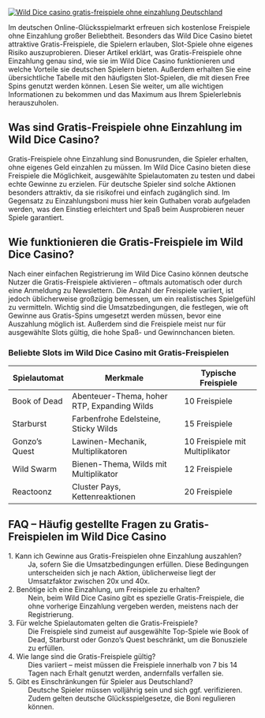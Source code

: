 [![Wild Dice casino gratis-freispiele ohne einzahlung Deutschland](https://123-caf.pages.dev/gitsignup.png)](https://vrmoo.ru/Bt82HjjY)

<p>Im deutschen Online-Glücksspielmarkt erfreuen sich kostenlose Freispiele ohne Einzahlung großer Beliebtheit. Besonders das Wild Dice Casino bietet attraktive Gratis-Freispiele, die Spielern erlauben, Slot-Spiele ohne eigenes Risiko auszuprobieren. Dieser Artikel erklärt, was Gratis-Freispiele ohne Einzahlung genau sind, wie sie im Wild Dice Casino funktionieren und welche Vorteile sie deutschen Spielern bieten. Außerdem erhalten Sie eine übersichtliche Tabelle mit den häufigsten Slot-Spielen, die mit diesen Free Spins genutzt werden können. Lesen Sie weiter, um alle wichtigen Informationen zu bekommen und das Maximum aus Ihrem Spielerlebnis herauszuholen.</p>  <h2>Was sind Gratis-Freispiele ohne Einzahlung im Wild Dice Casino?</h2> <p>Gratis-Freispiele ohne Einzahlung sind Bonusrunden, die Spieler erhalten, ohne eigenes Geld einzahlen zu müssen. Im Wild Dice Casino bieten diese Freispiele die Möglichkeit, ausgewählte Spielautomaten zu testen und dabei echte Gewinne zu erzielen. Für deutsche Spieler sind solche Aktionen besonders attraktiv, da sie risikofrei und einfach zugänglich sind. Im Gegensatz zu Einzahlungsboni muss hier kein Guthaben vorab aufgeladen werden, was den Einstieg erleichtert und Spaß beim Ausprobieren neuer Spiele garantiert.</p>  <h2>Wie funktionieren die Gratis-Freispiele im Wild Dice Casino?</h2> <p>Nach einer einfachen Registrierung im Wild Dice Casino können deutsche Nutzer die Gratis-Freispiele aktivieren – oftmals automatisch oder durch eine Anmeldung zu Newslettern. Die Anzahl der Freispiele variiert, ist jedoch üblicherweise großzügig bemessen, um ein realistisches Spielgefühl zu vermitteln. Wichtig sind die Umsatzbedingungen, die festlegen, wie oft Gewinne aus Gratis-Spins umgesetzt werden müssen, bevor eine Auszahlung möglich ist. Außerdem sind die Freispiele meist nur für ausgewählte Slots gültig, die hohe Spaß- und Gewinnchancen bieten.</p>  <h3>Beliebte Slots im Wild Dice Casino mit Gratis-Freispielen</h3> <table>   <thead>     <tr>       <th>Spielautomat</th>       <th>Merkmale</th>       <th>Typische Freispiele</th>     </tr>   </thead>   <tbody>     <tr>       <td>Book of Dead</td>       <td>Abenteuer-Thema, hoher RTP, Expanding Wilds</td>       <td>10 Freispiele</td>     </tr>     <tr>       <td>Starburst</td>       <td>Farbenfrohe Edelsteine, Sticky Wilds</td>       <td>15 Freispiele</td>     </tr>     <tr>       <td>Gonzo’s Quest</td>       <td>Lawinen-Mechanik, Multiplikatoren</td>       <td>10 Freispiele mit Multiplikator</td>     </tr>     <tr>       <td>Wild Swarm</td>       <td>Bienen-Thema, Wilds mit Multiplikator</td>       <td>12 Freispiele</td>     </tr>     <tr>       <td>Reactoonz</td>       <td>Cluster Pays, Kettenreaktionen</td>       <td>20 Freispiele</td>     </tr>   </tbody> </table>  <h2>FAQ – Häufig gestellte Fragen zu Gratis-Freispielen im Wild Dice Casino</h2> <dl>   <dt>1. Kann ich Gewinne aus Gratis-Freispielen ohne Einzahlung auszahlen?</dt>   <dd>Ja, sofern Sie die Umsatzbedingungen erfüllen. Diese Bedingungen unterscheiden sich je nach Aktion, üblicherweise liegt der Umsatzfaktor zwischen 20x und 40x.</dd>    <dt>2. Benötige ich eine Einzahlung, um Freispiele zu erhalten?</dt>   <dd>Nein, beim Wild Dice Casino gibt es spezielle Gratis-Freispiele, die ohne vorherige Einzahlung vergeben werden, meistens nach der Registrierung.</dd>    <dt>3. Für welche Spielautomaten gelten die Gratis-Freispiele?</dt>   <dd>Die Freispiele sind zumeist auf ausgewählte Top-Spiele wie Book of Dead, Starburst oder Gonzo’s Quest beschränkt, um die Bonusziele zu erfüllen.</dd>    <dt>4. Wie lange sind die Gratis-Freispiele gültig?</dt>   <dd>Dies variiert – meist müssen die Freispiele innerhalb von 7 bis 14 Tagen nach Erhalt genutzt werden, andernfalls verfallen sie.</dd>    <dt>5. Gibt es Einschränkungen für Spieler aus Deutschland?</dt>   <dd>Deutsche Spieler müssen volljährig sein und sich ggf. verifizieren. Zudem gelten deutsche Glücksspielgesetze, die Boni regulieren können.</dd> </dl>